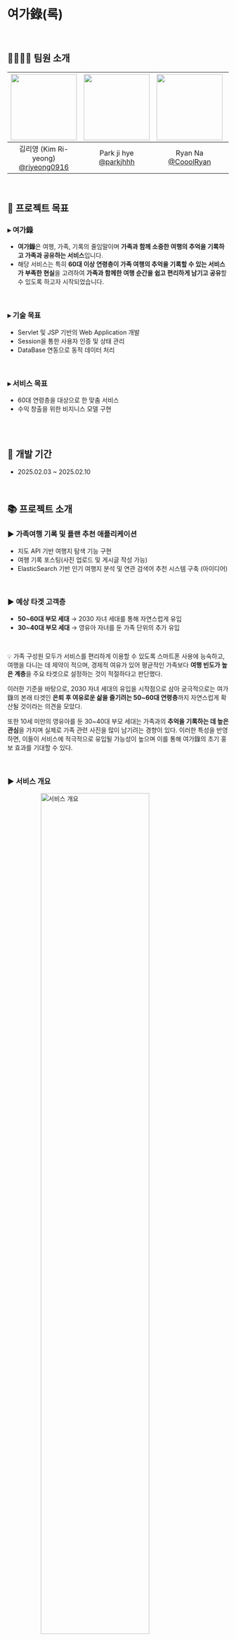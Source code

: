 # 여가錄(록)

<br>

## 👨‍👩‍👧‍👦 팀원 소개

|<img src="https://avatars.githubusercontent.com/u/193798531?v=4" width="150" height="150"/>|<img src="https://avatars.githubusercontent.com/u/153366521?v=4" width="150" height="150"/>|<img src="https://avatars.githubusercontent.com/u/74342019?v=4" width="150" height="150"/>|<img src="https://avatars.githubusercontent.com/u/127267532?v=4" width="150" height="150"/>|
|:-:|:-:|:-:|:-:|
|김리영 (Kim Ri-yeong)<br/>[@riyeong0916](https://github.com/riyeong0916)|Park ji hye<br/>[@parkjhhh](https://github.com/parkjhhh)|Ryan Na<br/>[@CooolRyan](https://github.com/CooolRyan)|[@HyeJinSeok](https://github.com/HyeJinSeok)|


<br>

## 🚀 프로젝트 목표
### ▸ 여가錄

- **여가錄**은 여행, 가족, 기록의 줄임말이며 **가족과 함께 소중한 여행의 추억을 기록하고 가족과 공유하는 서비스**입니다.
- 해당 서비스는 특히 **60대 이상 연령층이 가족 여행의 추억을 기록할 수 있는 서비스가 부족한 현실**을 고려하여 **가족과 함께한 여행 순간을 쉽고 편리하게 남기고 공유**할 수 있도록 하고자 시작되었습니다.
<br>

### ▸ 기술 목표
- Servlet 및 JSP 기반의 Web Application 개발
- Session을 통한 사용자 인증 및 상태 관리
- DataBase 연동으로 동적 데이터 처리

<br>


### ▸ 서비스 목표
- 60대 연령층을 대상으로 한 맞춤 서비스
- 수익 창출을 위한 비지니스 모델 구현

<br>

<br>

## 📆 개발 기간
- 2025.02.03 ~ 2025.02.10

<br>

## 📚 프로젝트 소개


### ▶ 가족여행 기록 및 플랜 추천 애플리케이션

- 지도 API 기반 여행지 탐색 기능 구현
- 여행 기록 포스팅(사진 업로드 및 게시글 작성 가능)
- ElasticSearch 기반 인기 여행지 분석 및 연관 검색어 추천 시스템 구축 (아이디어)

<br>

### ▶ 예상 타겟 고객층

- **50~60대 부모 세대** → 2030 자녀 세대를 통해 자연스럽게 유입
- **30~40대 부모 세대** → 영유아 자녀를 둔 가족 단위의 추가 유입

<br>

💡 가족 구성원 모두가 서비스를 편리하게 이용할 수 있도록 스마트폰 사용에 능숙하고, 여행을 다니는 데 제약이 적으며, 경제적 여유가 있어 평균적인 가족보다 **여행 빈도가 높은 계층**을 주요 타겟으로 설정하는 것이 적절하다고 판단했다.<br>

이러한 기준을 바탕으로, 2030 자녀 세대의 유입을 시작점으로 삼아 궁극적으로는 여가錄의 본래 타겟인 **은퇴 후 여유로운 삶을 즐기려는 50~60대 연령층**까지 자연스럽게 확산될 것이라는 의견을 모았다.<br>

또한 10세 미만의 영유아를 둔 30~40대 부모 세대는 가족과의 **추억을 기록하는 데 높은 관심**을 가지며 실제로 가족 관련 사진을 많이 남기려는 경향이 있다. 이러한 특성을 반영하면, 이들이 서비스에 적극적으로 유입될 가능성이 높으며 이를 통해 여가錄의 초기 홍보 효과를 기대할 수 있다.

<br>

### ▶ 서비스 개요 
<img src="https://github.com/user-attachments/assets/b541edf9-86a4-4e00-a6ca-27acfd1b6837"
     alt="서비스 개요"
     style="display: block; margin: 0 auto; width: 70%; max-width: 400px;">

<br>

### ▶ 기능 소개
#### 1. 회원가입
![Image](https://github.com/user-attachments/assets/fc1ed61b-7336-48ea-be6d-35570dd59758)
+ **이름, 아이디, 비밀번호, 이메일, 가족 그룹ID**를 입력하여 회원가입을 합니다. 
+ 만약 실패시 **"회원가입에 실패했습니다. 다시 시도해주세요."** 문구가 뜬다.

<br>

<details>
  <summary>회원가입 실패 메시지 보기</summary>

![register](https://github.com/user-attachments/assets/24574b0c-85e7-44f7-b4e8-7e3160c91899)

</details>

<br>

<hr style="border: 0.5px solid #ccc;" />

#### 2. 로그인<br>
![login](https://github.com/user-attachments/assets/2350c813-4ab8-4ce4-96b3-316d836c5754)


+ **ID와 PW**를 정확하게 입력하면 로그인시 창이 **main 페이지로 넘어갑니다**.

<br>

<hr style="border: 0.5px solid #ccc;" />

#### 3. 메인
![Image](https://github.com/user-attachments/assets/b1d096db-ee39-41f7-8b4e-4a0ca8bf177e)



+ main 페이지에서는 **가족들이 적은 모든 게시물**과 **캘린더 형태로 일정**을 확인 가능합니다.
+ 가족 여행 기록에 적혀있는 **장소**들을 지도에서 **핀 형태로**도 확인할 수 있습니다.

<br>


<hr style="border: 0.5px solid #ccc;" />

#### 4. 마이페이지

![mypage](https://github.com/user-attachments/assets/13108112-2be2-4e29-9747-4eb883483a11)

+ 마이페이지에서는 **본인이 작성한 게시글, 본인 및 가족 정보**를 확인 가능합니다. .<br>
+ 내가 쓴 게시물의 제목을 누르면 **내용과 장소, 여행날짜와 사진**이 뜹니다. 

<br>

<hr style="border: 0.5px solid #ccc;" />

 
#### 5. 게시글 작성
![Post_O](https://github.com/user-attachments/assets/e2bd8f97-8008-4a89-bd32-fff601518c0d)

+ 게시글을 올리기 위해 **제목과 내용, 여행 날짜**를 작성합니다. 
+ **키워드를 입력**하면 장소를 검색할 수 있고, 장소를 선택하면 **자동적으로 위치가 선택**됩니다. 
+ **사진파일**을 선택해서 올리고 게시글을 등록합니다. 

<br>

<hr style="border: 0.5px solid #ccc;" />

#### 6. 추천 여행지(아이디어)

![recommend](https://github.com/user-attachments/assets/095a7e9a-01fe-4dd7-b72f-0367ec16722b)

+ ELK를 활용해서 DB에 저장된 포스팅 글을 분석하고 연관 단어나 추천 키워드를 제시

<br>

<hr style="border: 0.5px solid #ccc;" />



### ▶ 기술 스택 및 구조
<p>
  <img src="https://img.shields.io/badge/Java-007396?style=flat&logo=Java&logoColor=white">
  <img src="https://img.shields.io/badge/JSP-ff7800?style=flat&logo=coffeescript&logoColor=white">
  <img src="https://img.shields.io/badge/MySQL-4479A1?style=flat&logo=MySQL&logoColor=white">
  <img src="https://img.shields.io/badge/Git-F05032?style=flat&logo=Git&logoColor=white">
</p>

| <span style="color:#FF5733">Back-end</span>                                                                                                   | <span style="color:#FF5733">Front-end</span>                        | <span style="color:#FF5733">Database 연동</span>                                                         |
|------------------------------------------------------------------------------------------------------------|----------------------------------|----------------------------------------------------------------------|
| ▪ 클라이언트 요청 처리 및 비즈니스 로직 수행 <br>  ▪ 데이터 처리 및 공통 유틸 제공  | ▪ UI 구현 및 데이터 바인딩 | ▪ 사용자 및 게시글 데이터 관리 <br> ▪ DBConnection 연결 관리 |
                                

<br>

## 📌 프로젝트 폴더 구조

<br>

```
📂 프로젝트 루트
├── 📂 controller
│   ├── CheckDuplicateController.class
│   ├── LoginController.class
│   ├── MainController.class
│   ├── MypageController.class
│   ├── PostController.class
│   ├── RecommendController.class
│   ├── RegisterController.class
│
├── 📂 domain
│   ├── Family.class
│   ├── Post.class
│   ├── Recommend.class
│   ├── User.class
│
├── 📂 repository
│   ├── FamilyRepository.class
│   ├── LoginRepository.class
│   ├── MainRepository.class
│   ├── MypageRepository.class
│   ├── PostRepository.class
│   ├── RecommendRepository.class
│   ├── UserRepository.class
│
├── 📂 resources
│   ├── config.properties
│
├── 📂 utils
│   ├── DBConnection.class
│   ├── SecurityUtil.class
│
├── 📂 views/jsp
│   ├── 📂 includes
│   │   ├── footer.jsp
│   │   ├── header.jsp
│   ├── login.jsp
│   ├── main.jsp
│   ├── mypage.jsp
│   ├── post.jsp
│   ├── recommend.jsp
│   ├── register.jsp
│
├── 📂 META-INF
│   ├── MANIFEST.MF
│   ├── context.xml
```

<br>

## 📋주요 코드

### 🔴 로그인과 세션

(1) 클라이언트에서 POST 방식으로 전송한 id와 pw를 request로 받음
```
String id = request.getParameter("id");
String pw = request.getParameter("pw");
```

<br>

(2) LoginRepository에서 validateUser(id, pw)를 호출해서 아이디, 비밀번호가 맞는 사용자인지 확인
```
LoginRepository lp = new LoginRepository();
User user = lp.validateUser(id, pw);
```

<br>

(3) validateUser( )가 유효한 사용자 객체를 반환하면, 비밀번호까지 확인
```
if (user != null && SecurityUtil.checkPassword(pw, user.getPw())) {
```

<br>

(4) 세션(Session) 생성 및 값 저장
```
HttpSession session = request.getSession(true);
session.setAttribute("uidkey", user.getUid());
session.setAttribute("namekey", user.getName());
session.setAttribute("idkey", user.getId());
session.setAttribute("emailId", user.getEmail());
session.setAttribute("userFid", user.getFid());
```

<br>

### 🟠 게시글 작성

// post.jsp <br><br>
<img src="images/post_jsp.png" width="1200">

<br>

// PostRepository.java <br><br>
<img src="images/postRepository.png" width="1200">

<br>

// PostController.java <br><br>
(1) doPost( ) - 게시글 저장 및 이미지 업로드
```
protected void doPost(HttpServletRequest request, HttpServletResponse response) throws ServletException, IOException {
    request.setCharacterEncoding("UTF-8");
    response.setContentType("text/html;charset=UTF-8");
```
<br>

(2) 세션 확인 (로그인한 사용자만 접근 가능)
```
HttpSession session = request.getSession(false);
if (session == null || session.getAttribute("idkey") == null || session.getAttribute("userFid") == null) {
    response.sendRedirect(request.getContextPath() + "/login");
    return;
}
```
<br>

(3) 입력값(폼 데이터) 가져오기
```
int uid = (int) session.getAttribute("uidkey");
int fid = (int) session.getAttribute("userFid");

String title = request.getParameter("title");
String description = request.getParameter("description");
String startDate = request.getParameter("start_date");
String endDate = request.getParameter("end_date");
String location = request.getParameter("location");
```

<br>

(4) 파일 업로드 처리 및 이미지 저장
```
String uploadPath = getServletContext().getRealPath("") + File.separator + "uploads";
File uploadDir = new File(uploadPath);
if (!uploadDir.exists()) {
    uploadDir.mkdirs(); // 폴더가 없으면 생성
}


String imgsrc = null;
Part filePart = request.getPart("imgsrc"); // `imgsrc` input name 가져오기
if (filePart != null && filePart.getSize() > 0) {
    String fileName = UUID.randomUUID().toString() + "_" + filePart.getSubmittedFileName();
    imgsrc = "uploads/" + fileName; // DB에 저장할 상대 경로

    // 파일 저장
    Path filePath = Path.of(uploadPath, fileName);
    Files.copy(filePart.getInputStream(), filePath, StandardCopyOption.REPLACE_EXISTING);
}
```

<br>

(5) DB에 게시글 저장
```
boolean isInserted = postRepository.insertPost(title, description, startDate, endDate, location, imgsrc, fid, uid);
```

<br>

(6) 성공 여부에 따라 페이지 이동
```
if (isInserted) {
    response.sendRedirect(request.getContextPath() + "/post?status=success");
} else {
    response.sendRedirect(request.getContextPath() + "/post?status=failure");
}
```

<br>

### 🟡 마이페이지 조회

(1) doGet( ) - 마이페이지 정보 조회 및 화면 표시
```
protected void doGet(HttpServletRequest request, HttpServletResponse response) throws ServletException, IOException {
    try {
        HttpSession session = request.getSession(false); // 세션 가져오기
```
<br>

(2) 로그인 확인 (세션 체크)
```
// 세션이 없거나 userId가 설정되지 않은 경우 로그인 페이지로 리디렉트
if (session == null || session.getAttribute("idkey") == null) {
    response.sendRedirect(request.getContextPath() + "login"); // 로그인 페이지로 이동
    return;
}
```
<br>

(3) 현재 로그인한 사용자 정보 가져오기
```
int userId = (int) request.getSession().getAttribute("uidkey");
int fid = (int) request.getSession().getAttribute("userFid");
```
<br>

(4) DB에서 필요한 데이터 조회
```
// 현재 로그인한 사용자 정보 가져오기
User userInfo = userRepository.getUserById(userId);

// 사용자가 작성한 게시글 가져오기
List<Post> myPosts = postRepository.getPostsByUserId(userId);

// 사용자 가족 정보 가져오기
Family family = familyRepository.getFamilyById(fid);

// 같은 가족 그룹(fId)에 속하는 사용자 목록 조회
List<User> familyMembers = userRepository.getUsersByFamilyId(fid);
```
<br>

(5) 조회한 데이터를 JSP에 넘겨주기
```
request.setAttribute("userInfo", userInfo);
request.setAttribute("myPosts", myPosts);
request.setAttribute("family", family);
request.setAttribute("familyMembers", familyMembers);

request.getRequestDispatcher("/views/jsp/mypage.jsp").forward(request, response);
```

<br>


## 🚑 Trouble Shooting
### ▸ include UTF-8 깨짐 현상 
```
<%@ page language="java" contentType="text/html; charset=UTF-8"
    pageEncoding="UTF-8"%>
<!DOCTYPE html>
<html>
<head>
<meta charset="UTF-8">
<title>Insert title here</title>
</head>
<body>
	<nav class="bg-blue-500 p-4 text-white flex justify-between">
	    <a href="main.jsp" class="text-lg font-bold">여행 기록</a>
	    <ul class="flex space-x-4">
	        <li><a href="mypage.jsp" class="hover:underline">마이페이지</a></li>
	        <li><a href="post.jsp" class="hover:underline">게시글 작성</a></li>
	        <li><a href="recommend.jsp" class="hover:underline">추천 여행지</a></li>
	    </ul>
	</nav>

</body>
</html>
```


![alt text](image-2.png)


```
<%@ page contentType="text/html; charset=UTF-8" pageEncoding="UTF-8" %>
```


- pageEncoding으로 해결 불가

<br><br>






### ▸ window 객체 내 kakao 변수

![alt text](image-1.png)

- response 객체를 확인한 결과 kakao 객체는 window 객체 하위의 프로퍼티로 추가됨

<br>

### ▸ Failed to execute 'write' on 'Document'

- 비동기로 로드 (async defer) 된 카카오 API가 내부적으로 document.write()를 실행<br>
- 비동기 스크립트에서는 document.write()가 차단됨 → 크롬 최신 버전에서 오류 발생<br>
- 카카오 API가 정상적으로 로드되지 않아 window.kakao.maps가 undefined 상태로 남음<br><br><br>


✅ **async defer 제거 후 onload 이벤트로 실행**<br>

![alt text](image.png)

<br>

### ▸ Enctype = multipart 객체 전달 간 오류

![alt text](image-3.png)<br><br>


- 이전 servlet의 경우 enctype 변환을 통한 form 전달은 apache commons 관련 lib을 통해 이루어짐


- 그러나 이를 사용하자 HttpServletRequest request 객체 인식 문제가 발생


- 현재 servlet은 6 버전으로 이전 lib와 호환이 되지 않음을 짐작함

<br>

```
 File uploadDir = new File(uploadPath);
        if (!uploadDir.exists()) {
            uploadDir.mkdirs(); // 폴더가 없으면 생성
        }

        String imgsrc = null;
        Part filePart = request.getPart("imgsrc"); // `imgsrc` input name 가져오기
        if (filePart != null && filePart.getSize() > 0) {
            String fileName = UUID.randomUUID().toString() + "_" + filePart.getSubmittedFileName();
            imgsrc = "uploads/" + fileName; // DB에 저장할 상대 경로

            // 파일 저장
            Path filePath = Path.of(uploadPath, fileName);
            Files.copy(filePart.getInputStream(), filePath, StandardCopyOption.REPLACE_EXISTING);
        }
```

<br>

- servlet 6버전에 맞는 File 전달 방식을 사용. getPart를 통해 파일 물리 정보를 받아옴.


```
@MultipartConfig(
	    fileSizeThreshold = 1024 * 1024 * 1, // 1MB
	    maxFileSize = 1024 * 1024 * 10,      // 10MB
	    maxRequestSize = 1024 * 1024 * 15    // 15MB
	)
```
